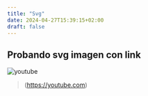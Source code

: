 ```yaml
---
title: "Svg"
date: 2024-04-27T15:39:15+02:00
draft: false
---
```

## Probando svg imagen con link
![youtube](/links/youtube.jpg)
> (https://youtube.com)
